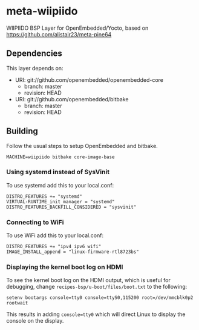 # meta-wiipiido

WIIPIIDO BSP Layer for OpenEmbedded/Yocto, based on https://github.com/alistair23/meta-pine64

## Dependencies

This layer depends on:

* URI: git://github.com/openembedded/openembedded-core
  * branch: master
  * revision: HEAD
* URI: git://github.com/openembedded/bitbake
  * branch: master
  * revision: HEAD

## Building

Follow the usual steps to setup OpenEmbedded and bitbake.

```
MACHINE=wiipiido bitbake core-image-base
```

### Using systemd instead of SysVinit

To use systemd add this to your local.conf:

```
DISTRO_FEATURES += "systemd"
VIRTUAL-RUNTIME_init_manager = "systemd"
DISTRO_FEATURES_BACKFILL_CONSIDERED = "sysvinit"
```
### Connecting to WiFi

To use WiFi add this to your local.conf:

```
DISTRO_FEATURES += "ipv4 ipv6 wifi"
IMAGE_INSTALL_append = "linux-firmware-rtl8723bs"
```

### Displaying the kernel boot log on HDMI

To see the kernel boot log on the HDMI output, which is useful for debugging, change `recipes-bsp/u-boot/files/boot.txt` to the following:

```
setenv bootargs console=tty0 console=ttyS0,115200 root=/dev/mmcblk0p2 rootwait
```

This results in adding `console=tty0` which will direct Linux to display the console on the display.
